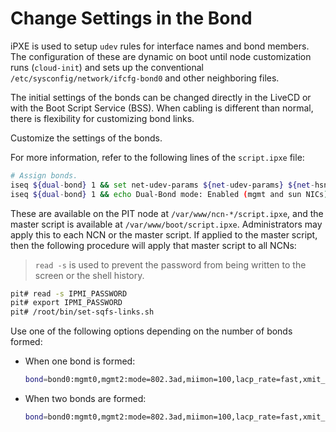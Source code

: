 # Change Settings in the Bond

iPXE is used to setup `udev` rules for interface names and bond members. The configuration of these are dynamic on boot until node customization runs (`cloud-init`) and sets up the
conventional `/etc/sysconfig/network/ifcfg-bond0` and other neighboring files.

The initial settings of the bonds can be changed directly in the LiveCD or with the Boot Script Service (BSS). When cabling is different than normal, there is flexibility for
customizing bond links.

Customize the settings of the bonds.

For more information, refer to the following lines of the `script.ipxe` file:

```bash
# Assign bonds.
iseq ${dual-bond} 1 && set net-udev-params ${net-udev-params} ${net-hsn-udev-params} ${net-lan-udev-params} ${net-mgmt-udev-params} ${net-sun-udev-params} || set net-udev-params ${net-udev-params} ${net-hsn-udev-params} ${net-lan-udev-params} ${net-mgmt-udev-params} ${net-mgmt-single-bond-udev-params}
iseq ${dual-bond} 1 && echo Dual-Bond mode: Enabled (mgmt and sun NICs) || echo Dual-Bond mode: Disabled (mgmt NICs only)
```

These are available on the PIT node at `/var/www/ncn-*/script.ipxe`, and the master script is available
at `/var/www/boot/script.ipxe`. Administrators may apply this to each NCN or the master script. If applied to the master script, then the following
procedure will apply that master script to all NCNs:

> `read -s` is used to prevent the password from being written to the screen or the shell history.

```bash
pit# read -s IPMI_PASSWORD
pit# export IPMI_PASSWORD
pit# /root/bin/set-sqfs-links.sh
```

Use one of the following options depending on the number of bonds formed:

* When one bond is formed:

   ```bash
   bond=bond0:mgmt0,mgmt2:mode=802.3ad,miimon=100,lacp_rate=fast,xmit_hash_policy=layer2+3:9000 || set net-bond-params bond=bond0:mgmt0,mgmt1:mode=802.3ad,miimon=100,lacp_rate=fast,xmit_hash_policy=layer2+3:9000 hwprobe=+200:*:*:bond0
   ```

* When two bonds are formed:

   ```bash
   bond=bond0:mgmt0,mgmt2:mode=802.3ad,miimon=100,lacp_rate=fast,xmit_hash_policy=layer2+3:9000 hwprobe=+200:*:*:bond0 bond=bond1:mgmt1,mgmt3:mode=802.3ad,miimon=100,lacp_rate=fast,xmit_hash_policy=layer2+3:9000 hwprobe=+200:*:*:bond1 ip=bond1:auto6
   ```
